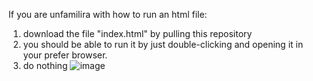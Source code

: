 
If you are unfamilira with how to run an html file:
1. download the file "index.html" by pulling this repository
2. you should be able to run it by just double-clicking and opening it in your prefer browser.
3. do nothing
![image](https://user-images.githubusercontent.com/124036384/229396623-2fbfc87b-567f-4356-8e4d-3699595ef64f.png)
